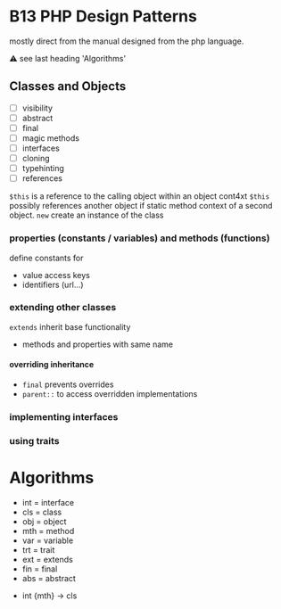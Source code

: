 # B13 PHP Design Patterns

mostly direct from the manual designed from the php language.

⚠️ see last heading 'Algorithms'


## Classes and Objects

- [ ] visibility
- [ ] abstract
- [ ] final
- [ ] magic methods
- [ ] interfaces
- [ ] cloning
- [ ] typehinting
- [ ] references

`$this` is a reference to the calling object within an object cont4xt
`$this` possibly references another object if static method context of a second object.
`new` create an instance of the class


### properties (constants / variables) and methods (functions)

define constants for
- value access keys
- identifiers (url...)


### extending other classes

`extends` inherit base functionality
- methods and properties with same name


#### overriding inheritance

- `final` prevents overrides
- `parent::` to access overridden implementations


### implementing interfaces


### using traits


# Algorithms

* int = interface
* cls = class
* obj = object
* mth = method
* var = variable
* trt = trait
* ext = extends
* fin = final
* abs = abstract

- int {mth} -> cls
